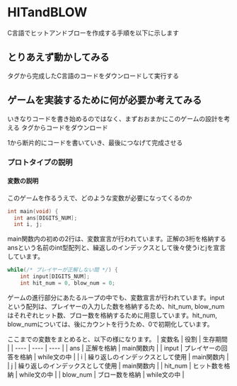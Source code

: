 # HITandBLOW

C言語でヒットアンドブローを作成する手順を以下に示します

## とりあえず動かしてみる

タグから完成したC言語のコードをダウンロードして実行する

## ゲームを実装するために何が必要か考えてみる

いきなりコードを書き始めるのではなく、まずおおまかにこのゲームの設計を考える
タグからコードをダウンロード

1から断片的にコードを書いていき、最後につなげて完成させる

### プロトタイプの説明

#### 変数の説明

このゲームを作るうえで、どのような変数が必要になってくるのか
```prototype.c
int main(void) {
  int ans[DIGITS_NUM];
  int i, j;
```
main関数内の初めの2行は、変数宣言が行われています。正解の3桁を格納するansという名前のint型配列と、繰返しのインデックスとして後々使うiとjを宣言しています。
```prototype.c
while(/* プレイヤーが正解しない間 */) {
    int input[DIGITS_NUM];
    int hit_num = 0, blow_num = 0;
```
ゲームの進行部分にあたるループの中でも、変数宣言が行われています。inputという配列は、プレイヤーの入力した数を格納するため、hit_num, blow_numはそれぞれヒット数、ブロー数を格納するために用意しています。hit_num, blow_numについては、後にカウントを行うため、0で初期化しています。

ここまでの変数をまとめると、以下の様になります。
| 変数名 | 役割 | 生存期間 |
| ---- | ---- | ---- |
| ans | 正解を格納 | main関数内 |
| input | プレイヤーの回答を格納 | while文の中 | 
| i | 繰り返しのインデックスとして使用 | main関数内 |
| j | 繰り返しのインデックスとして使用 | main関数内 |
| hit_num | ヒット数を格納 | while文の中 |
| blow_num | ブロー数を格納 | while文の中 |
